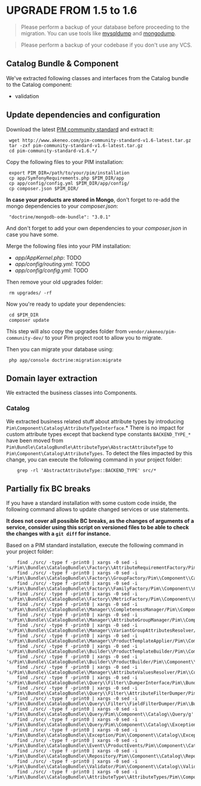 # UPGRADE FROM 1.5 to 1.6

> Please perform a backup of your database before proceeding to the migration. You can use tools like  [mysqldump](http://dev.mysql.com/doc/refman/5.1/en/mysqldump.html) and [mongodump](http://docs.mongodb.org/manual/reference/program/mongodump/).

> Please perform a backup of your codebase if you don't use any VCS.

## Catalog Bundle & Component

We've extracted following classes and interfaces from the Catalog bundle to the Catalog component:
 - validation
 
## Update dependencies and configuration

Download the latest [PIM community standard](http://www.akeneo.com/download/) and extract it:

```
 wget http://www.akeneo.com/pim-community-standard-v1.6-latest.tar.gz
 tar -zxf pim-community-standard-v1.6-latest.tar.gz
 cd pim-community-standard-v1.6.*/
```

Copy the following files to your PIM installation:

```
 export PIM_DIR=/path/to/your/pim/installation
 cp app/SymfonyRequirements.php $PIM_DIR/app
 cp app/config/config.yml $PIM_DIR/app/config/
 cp composer.json $PIM_DIR/
```

**In case your products are stored in Mongo**, don't forget to re-add the mongo dependencies to your *composer.json*:

```
 "doctrine/mongodb-odm-bundle": "3.0.1"
```

And don't forget to add your own dependencies to your *composer.json* in case you have some.

Merge the following files into your PIM installation:
 - *app/AppKernel.php*: TODO
 - *app/config/routing.yml*: TODO
 - *app/config/config.yml*: TODO

Then remove your old upgrades folder:
```
 rm upgrades/ -rf
```

Now you're ready to update your dependencies:

```
 cd $PIM_DIR
 composer update
```

This step will also copy the upgrades folder from `vendor/akeneo/pim-community-dev/` to your Pim project root to allow you to migrate.

Then you can migrate your database using:

```
 php app/console doctrine:migration:migrate
```

## Domain layer extraction

We extracted the business classes into Components.
 
### Catalog

We extracted business related stuff about attribute types by introducing `Pim\Component\Catalog\AttributeTypeInterface`.*
There is no impact for custom attribute types except that backend type constants `BACKEND_TYPE_*` have been moved from `Pim\Bundle\CatalogBundle\AttributeType\AbstractAttributeType` to `Pim\Component\Catalog\AttributeTypes`. 
To detect the files impacted by this change, you can execute the following command in your project folder:
```
    grep -rl 'AbstractAttributeType::BACKEND_TYPE' src/* 
```

## Partially fix BC breaks

If you have a standard installation with some custom code inside, the following command allows to update changed services or use statements.

**It does not cover all possible BC breaks, as the changes of arguments of a service, consider using this script on versioned files to be able to check the changes with a `git diff` for instance.**

Based on a PIM standard installation, execute the following command in your project folder:

```
    find ./src/ -type f -print0 | xargs -0 sed -i 's/Pim\\Bundle\\CatalogBundle\\Factory\\AttributeRequirementFactory/Pim\\Component\\Catalog\\Factory\\AttributeRequirementFactory/g'
    find ./src/ -type f -print0 | xargs -0 sed -i 's/Pim\\Bundle\\CatalogBundle\\Factory\\GroupFactory/Pim\\Component\\Catalog\\Factory\\GroupFactory/g'
    find ./src/ -type f -print0 | xargs -0 sed -i 's/Pim\\Bundle\\CatalogBundle\\Factory\\FamilyFactory/Pim\\Component\\Catalog\\Factory\\FamilyFactory/g'
    find ./src/ -type f -print0 | xargs -0 sed -i 's/Pim\\Bundle\\CatalogBundle\\Factory\\MetricFactory/Pim\\Component\\Catalog\\Factory\\MetricFactory/g'
    find ./src/ -type f -print0 | xargs -0 sed -i 's/Pim\\Bundle\\CatalogBundle\\Manager\\CompletenessManager/Pim\\Component\\Catalog\\Manager\\CompletenessManager/g'
    find ./src/ -type f -print0 | xargs -0 sed -i 's/Pim\\Bundle\\CatalogBundle\\Manager\\AttributeGroupManager/Pim\\Component\\Catalog\\Manager\\AttributeGroupManager/g'
    find ./src/ -type f -print0 | xargs -0 sed -i 's/Pim\\Bundle\\CatalogBundle\\Manager\\VariantGroupAttributesResolver/Pim\\Component\\Catalog\\Manager\\VariantGroupAttributesResolver/g'
    find ./src/ -type f -print0 | xargs -0 sed -i 's/Pim\\Bundle\\CatalogBundle\\Manager\\ProductTemplateApplier/Pim\\Component\\Catalog\\Manager\\ProductTemplateApplier/g'
    find ./src/ -type f -print0 | xargs -0 sed -i 's/Pim\\Bundle\\CatalogBundle\\Builder\\ProductTemplateBuilder/Pim\\Component\\Catalog\\Builder\\ProductTemplateBuilder/g'
    find ./src/ -type f -print0 | xargs -0 sed -i 's/Pim\\Bundle\\CatalogBundle\\Builder\\ProductBuilder/Pim\\Component\\Catalog\\Builder\\ProductBuilder/g'
    find ./src/ -type f -print0 | xargs -0 sed -i 's/Pim\\Bundle\\CatalogBundle\\Manager\\AttributeValuesResolver/Pim\\Component\\Catalog\\Manager\\AttributeValuesResolver/g'
    find ./src/ -type f -print0 | xargs -0 sed -i 's/Pim\\Bundle\\CatalogBundle\\Query\\Filter\\DumperInterface/Pim\\Bundle\\CatalogBundle\\Command\\DumperInterface/g'
    find ./src/ -type f -print0 | xargs -0 sed -i 's/Pim\\Bundle\\CatalogBundle\\Query\\Filter\\AttributeFilterDumper/Pim\\Bundle\\CatalogBundle\\Command\\ProductQueryHelp\\AttributeFilterDumper/g'
    find ./src/ -type f -print0 | xargs -0 sed -i 's/Pim\\Bundle\\CatalogBundle\\Query\\Filter\\FieldFilterDumper/Pim\\Bundle\\CatalogBundle\\Command\\ProductQueryHelp\\FieldFilterDumper/g'
    find ./src/ -type f -print0 | xargs -0 sed -i 's/Pim\\Bundle\\CatalogBundle\\Query/Pim\\Component\\Catalog\\Query/g'
    find ./src/ -type f -print0 | xargs -0 sed -i 's/Pim\\Bundle\\CatalogBundle\\Query/Pim\\Component\\Catalog\\Exception/g'
    find ./src/ -type f -print0 | xargs -0 sed -i 's/Pim\\Bundle\\CatalogBundle\\Exception/Pim\\Component\\Catalog\\Exception/g'
    find ./src/ -type f -print0 | xargs -0 sed -i 's/Pim\\Bundle\\CatalogBundle\\Event\\ProductEvents/Pim\\Component\\Catalog\\ProductEvents/g'
    find ./src/ -type f -print0 | xargs -0 sed -i 's/Pim\\Bundle\\CatalogBundle\\Repository/Pim\\Component\\Catalog\\Repository/g'
    find ./src/ -type f -print0 | xargs -0 sed -i 's/Pim\\Bundle\\CatalogBundle\\Validator/Pim\\Component\\Catalog\\Validator/g'
    find ./src/ -type f -print0 | xargs -0 sed -i 's/Pim\\Bundle\\CatalogBundle\\AttributeType\\AttributeTypes/Pim\\Component\\Catalog\\AttributeTypes/g'
```
